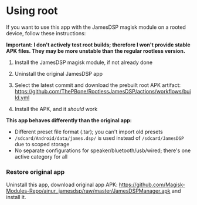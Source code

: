 # Using root

If you want to use this app with the JamesDSP magisk module on a rooted device, follow these instructions:

**Important: I don't actively test root builds; therefore I won't provide stable APK files. They may be more unstable than the regular rootless version.**

1. Install the JamesDSP magisk module, if not already done

2. Uninstall the original JamesDSP app

3. Select the latest commit and download the prebuilt root APK artifact: https://github.com/ThePBone/RootlessJamesDSP/actions/workflows/build.yml

4. Install the APK, and it _should_ work

   

**This app behaves differently than the original app:**

* Different preset file format (.tar); you can't import old presets
* `/sdcard/Android/data/james.dsp/` is used instead of `/sdcard/JamesDSP` due to scoped storage
* No separate configurations for speaker/bluetooth/usb/wired; there's one active category for all

### Restore original app

Uninstall this app, download original app APK: https://github.com/Magisk-Modules-Repo/ainur_jamesdsp/raw/master/JamesDSPManager.apk and install it.
